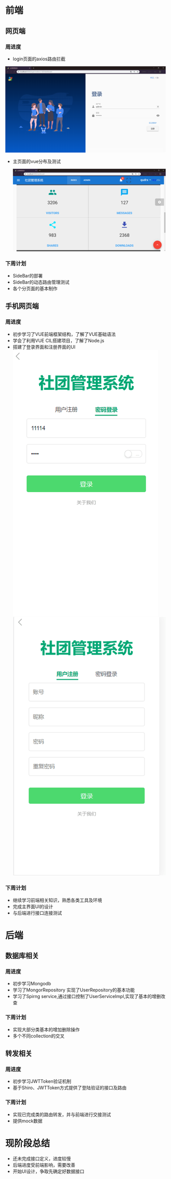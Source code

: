 
# 前端

## 网页端

### 周进度

* login页面的axios路由拦截

![1574083551972](https://raw.githubusercontent.com/schedule-front/EveryWeekRePort/master/week2/pic/web1.png)

* 主页面的vue分布及测试

  ![1574083687268](https://raw.githubusercontent.com/schedule-front/EveryWeekRePort/master/week2/pic/web2.png)


### 下周计划

* SideBar的部署
* SideBar的动态路由管理测试
* 各个分页面的基本制作

## 手机网页端

### 周进度

* 初步学习了VUE前端框架结构，了解了VUE基础语法
* 学会了利用VUE CIL搭建项目，了解了Node.js
* 搭建了登录界面和注册界面的UI
![](https://raw.githubusercontent.com/schedule-front/EveryWeekRePort/master/week2/pic/caolx1.png)
![](https://raw.githubusercontent.com/schedule-front/EveryWeekRePort/master/week2/pic/caolx2.png)

### 下周计划

* 继续学习前端相关知识，熟悉各类工具及环境
* 完成主界面UI的设计
* 与后端进行接口连接测试


# 后端

## 数据库相关

### 周进度

* 初步学习Mongodb
* 学习了MongorRepository 实现了UserRepository的基本功能
* 学习了Spirng service,通过接口控制了UserServiceImpl,实现了基本的增删改查

### 下周计划

* 实现大部分类基本的增加删除操作
* 多个不同collection的交叉


## 转发相关

### 周进度

* 初步学习JWTToken验证机制
* 基于Shiro、JWTToken方式提供了登陆验证的接口及路由

### 下周计划

* 实现已完成类的路由转发，并与前端进行交接测试
* 提供mock数据

# 现阶段总结

* 还未完成接口定义，进度较慢
* 后端进度受前端影响，需要改善
* 开始UI设计，争取先确定好数据接口
